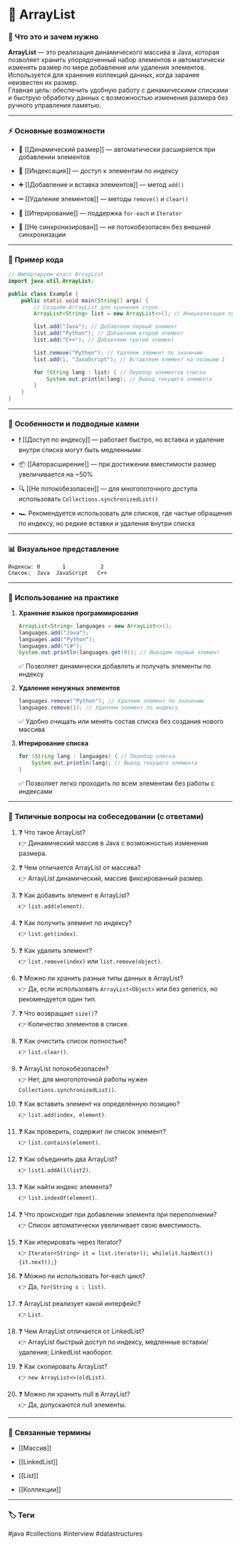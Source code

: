 # 📄 **ArrayList**

### 📝 **Что это и зачем нужно**

**ArrayList** — это реализация динамического массива в Java, которая позволяет хранить упорядоченный набор элементов и автоматически изменять размер по мере добавления или удаления элементов. Используется для хранения коллекций данных, когда заранее неизвестен их размер.  
Главная цель: обеспечить удобную работу с динамическими списками и быструю обработку данных с возможностью изменения размера без ручного управления памятью.

---

### ⚡ **Основные возможности**

- 📍 [[Динамический размер]] — автоматически расширяется при добавлении элементов
    
- 🔑 [[Индексация]] — доступ к элементам по индексу
    
- ➕ [[Добавление и вставка элементов]] — метод `add()`
    
- ➖ [[Удаление элементов]] — методы `remove()` и `clear()`
    
- 🔄 [[Итерирование]] — поддержка `for-each` и `Iterator`
    
- 🚫 [[Не синхронизирован]] — не потокобезопасен без внешней синхронизации
    

---

### 📌 **Пример кода**

```java
// Импортируем класс ArrayList
import java.util.ArrayList;

public class Example {
    public static void main(String[] args) {
        // Создаём ArrayList для хранения строк
        ArrayList<String> list = new ArrayList<>(); // Инициализация пустого списка

        list.add("Java"); // Добавляем первый элемент
        list.add("Python"); // Добавляем второй элемент
        list.add("C++"); // Добавляем третий элемент

        list.remove("Python"); // Удаляем элемент по значению
        list.add(1, "JavaScript"); // Вставляем элемент на позицию 1

        for (String lang : list) { // Перебор элементов списка
            System.out.println(lang); // Вывод текущего элемента
        }
    }
}
```

---

### 🧠 **Особенности и подводные камни**

- ❗ [[Доступ по индексу]] — работает быстро, но вставка и удаление внутри списка могут быть медленными
    
- 📦 [[Авторасширение]] — при достижении вместимости размер увеличивается на ~50%
    
- 🔍 [[Не потокобезопасен]] — для многопоточного доступа использовать `Collections.synchronizedList()`
    
- 🏎 Рекомендуется использовать для списков, где частые обращения по индексу, но редкие вставки и удаления внутри списка
    

---

### 📊 **Визуальное представление**

```
Индексы: 0       1           2
Список:  Java  JavaScript   C++
```

---

### 💼 **Использование на практике**

1. **Хранение языков программирования**
    
    ```java
    ArrayList<String> languages = new ArrayList<>();
    languages.add("Java");
    languages.add("Python");
    languages.add("C#");
    System.out.println(languages.get(0)); // Выводим первый элемент
    ```
    
    ✅ Позволяет динамически добавлять и получать элементы по индексу
    
2. **Удаление ненужных элементов**
    
    ```java
    languages.remove("Python"); // Удаляем элемент по значению
    languages.remove(1); // Удаляем элемент по индексу
    ```
    
    ✅ Удобно очищать или менять состав списка без создания нового массива
    
3. **Итерирование списка**
    
    ```java
    for (String lang : languages) { // Перебор списка
        System.out.println(lang); // Вывод текущего элемента
    }
    ```
    
    ✅ Позволяет легко проходить по всем элементам без работы с индексами
    

---

### 🎯 **Типичные вопросы на собеседовании (с ответами)**

1. ❓ Что такое ArrayList?  
    👉 Динамический массив в Java с возможностью изменения размера.
    
2. ❓ Чем отличается ArrayList от массива?  
    👉 ArrayList динамический, массив фиксированный размер.
    
3. ❓ Как добавить элемент в ArrayList?  
    👉 `list.add(element)`.
    
4. ❓ Как получить элемент по индексу?  
    👉 `list.get(index)`.
    
5. ❓ Как удалить элемент?  
    👉 `list.remove(index)` или `list.remove(object)`.
    
6. ❓ Можно ли хранить разные типы данных в ArrayList?  
    👉 Да, если использовать `ArrayList<Object>` или без generics, но рекомендуется один тип.
    
7. ❓ Что возвращает `size()`?  
    👉 Количество элементов в списке.
    
8. ❓ Как очистить список полностью?  
    👉 `list.clear()`.
    
9. ❓ ArrayList потокобезопасен?  
    👉 Нет, для многопоточной работы нужен `Collections.synchronizedList()`.
    
10. ❓ Как вставить элемент на определённую позицию?  
    👉 `list.add(index, element)`.
    
11. ❓ Как проверить, содержит ли список элемент?  
    👉 `list.contains(element)`.
    
12. ❓ Как объединить два ArrayList?  
    👉 `list1.addAll(list2)`.
    
13. ❓ Как найти индекс элемента?  
    👉 `list.indexOf(element)`.
    
14. ❓ Что происходит при добавлении элемента при переполнении?  
    👉 Список автоматически увеличивает свою вместимость.
    
15. ❓ Как итерировать через Iterator?  
    👉 `Iterator<String> it = list.iterator(); while(it.hasNext()){it.next();}`
    
16. ❓ Можно ли использовать for-each цикл?  
    👉 Да, `for(String s : list)`.
    
17. ❓ ArrayList реализует какой интерфейс?  
    👉 `List`.
    
18. ❓ Чем ArrayList отличается от LinkedList?  
    👉 ArrayList быстрый доступ по индексу, медленные вставки/удаления; LinkedList наоборот.
    
19. ❓ Как скопировать ArrayList?  
    👉 `new ArrayList<>(oldList)`.
    
20. ❓ Можно ли хранить null в ArrayList?  
    👉 Да, допускаются null элементы.
    

---

### 🔗 **Связанные термины**

- [[Массив]]
    
- [[LinkedList]]
    
- [[List]]
    
- [[Коллекции]]
    

---

### 🏷 **Теги**

#java #collections #interview #datastructures